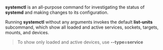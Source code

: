 **systemctl** is an all-purpose command for investigating the status of **systemd** and making changes to its configuration.

Running **systemctl** without any arguments invokes the default **list-units** subcommand, which show all loaded and active services, sockets, targets, mounts, and devices. 
> To show only loaded and active devices, use **--type=service**

